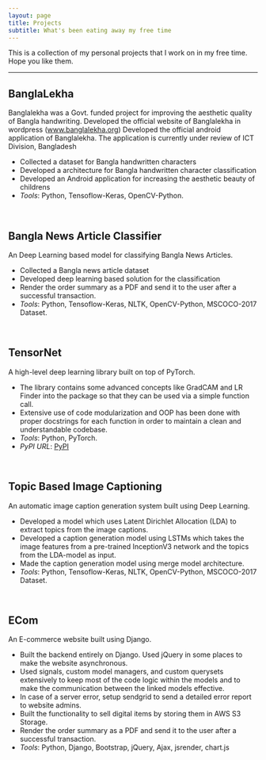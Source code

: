 ```yaml
---
layout: page
title: Projects
subtitle: What's been eating away my free time
---
```


This is a collection of my personal projects that I work on in my free time. Hope you like them.

---
## BanglaLekha

Banglalekha was a Govt. funded project for improving the aesthetic quality of Bangla handwriting. Developed the official website of Banglalekha in wordpress (www.banglalekha.org) Developed the official android application of Banglalekha. The application is currently under review of ICT Division, Bangladesh

- Collected a dataset for Bangla handwritten characters
- Developed a architecture for Bangla handwritten character classification
- Developed an Android application for increasing the aesthetic beauty of childrens
- _Tools_: Python, Tensoflow-Keras, OpenCV-Python.

<br/>

## Bangla News Article Classifier

An Deep Learning based model for classifying Bangla News Articles.  

- Collected a Bangla news article dataset 
- Developed deep learning based solution for the classification
- Render the order summary as a PDF and send it to the user after a successful transaction.
- _Tools_: Python, Tensoflow-Keras, NLTK, OpenCV-Python, MSCOCO-2017 Dataset.

<br/>

## TensorNet

A high-level deep learning library built on top of PyTorch.

- The library contains some advanced concepts like GradCAM and LR Finder into the package so that they can be used via a simple function call.
- Extensive use of code modularization and OOP has been done with proper docstrings for each function in order to maintain a clean and understandable codebase.
- _Tools_: Python, PyTorch.
- _PyPI URL_: [PyPI](https://pypi.org/project/torch-tensornet/)

<br/>

## Topic Based Image Captioning

An automatic image caption generation system built using Deep Learning.

- Developed a model which uses Latent Dirichlet Allocation (LDA) to extract topics from the image captions.
- Developed a caption generation model using LSTMs which takes the image features from a pre-trained InceptionV3 network and the topics from the LDA-model as input.
- Made the caption generation model using merge model architecture.
- _Tools_: Python, Tensoflow-Keras, NLTK, OpenCV-Python, MSCOCO-2017 Dataset.

<br/>


## ECom

An E-commerce website built using Django.  

- Built the backend entirely on Django. Used jQuery in some places to make the website asynchronous.
- Used signals, custom model managers, and custom querysets extensively to keep most of the code logic within the models and to make the communication between the linked models effective.
- In case of a server error, setup sendgrid to send a detailed error report to website admins.
- Built the functionality to sell digital items by storing them in AWS S3 Storage.
- Render the order summary as a PDF and send it to the user after a successful transaction.
- _Tools_: Python, Django, Bootstrap, jQuery, Ajax, jsrender, chart.js

<br/>

